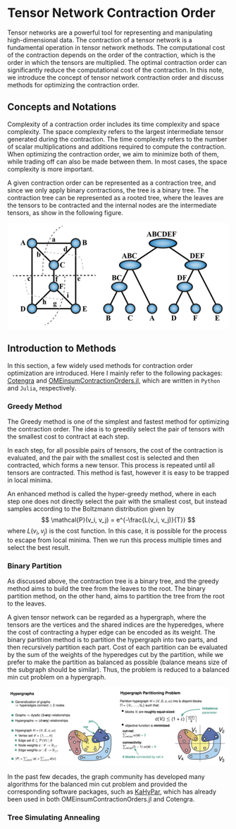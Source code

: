 # Tensor Network Contraction Order

Tensor networks are a powerful tool for representing and manipulating high-dimensional data. The contraction of a tensor network is a fundamental operation in tensor network methods. The computational cost of the contraction depends on the order of the contraction, which is the order in which the tensors are multiplied. The optimal contraction order can significantly reduce the computational cost of the contraction. In this note, we introduce the concept of tensor network contraction order and discuss methods for optimizing the contraction order.

## Concepts and Notations

Complexity of a contraction order includes its time complexity and space complexity. The space complexity refers to the largest intermediate tensor generated during the contraction. The time complexity refers to the number of scalar multiplications and additions required to compute the contraction. When optimizing the contraction order, we aim to minimize both of them, while trading off can also be made between them. In most cases, the space complexity is more important.

A given contraction order can be represented as a contraction tree, and since we only apply binary contractions, the tree is a binary tree. The contraction tree can be represented as a rooted tree, where the leaves are the tensors to be contracted and the internal nodes are the intermediate tensors, as show in the following figure.

![](figs/contraction_tree.png)



## Introduction to Methods

In this section, a few widely used methods for contraction order optimization are introduced. Here I mainly refer to the following packages: [Cotengra](https://cotengra.readthedocs.io/en/latest/) and [OMEinsumContractionOrders.jl](https://github.com/TensorBFS/OMEinsumContractionOrders.jl), which are written in `Python` and `Julia`, respectively.

### Greedy Method

The Greedy method is one of the simplest and fastest method for optimizing the contraction order. The idea is to greedily select the pair of tensors with the smallest cost to contract at each step.

In each step, for all possible pairs of tensors, the cost of the contraction is evaluated, and the pair with the smallest cost is selected and then contracted, which forms a new tensor. This process is repeated until all tensors are contracted. This method is fast, however it is easy to be trapped in local minima.

An enhanced method is called the hyper-greedy method, where in each step one does not directly select the pair with the smallest cost, but instead samples according to the Boltzmann distribution given by
$$
\mathcal{P}(v_i, v_j) = e^{-\frac{L(v_i, v_j)}{T}}
$$
where $L(v_i, v_j)$ is the cost function. In this case, it is possible for the process to escape from local minima. Then we run this process multiple times and select the best result.

### Binary Partition

As discussed above, the contraction tree is a binary tree, and the greedy method aims to build the tree from the leaves to the root. The binary partition method, on the other hand, aims to partition the tree from the root to the leaves.

A given tensor network can be regarded as a hypergraph, where the tensors are the vertices and the shared indices are the hyperedges, where the cost of contracting a hyper edge can be encoded as its weight. The binary partition method is to partition the hypergraph into two parts, and then recursively partition each part. Cost of each partition can be evaluated by the sum of the weights of the hyperedges cut by the partition, while we prefer to make the partition as balanced as possible (balance means size of the subgraph should be similar). Thus, the problem is reduced to a balanced min cut problem on a hypergraph.

![alt text](figs/hypar.png)

In the past few decades, the graph community has developed many algorithms for the balanced min cut problem and provided the corresponding software packages, such as [KaHyPar](https://kahypar.org), which has already been used in both OMEinsumContractionOrders.jl and Cotengra.

### Tree Simulating Annealing


